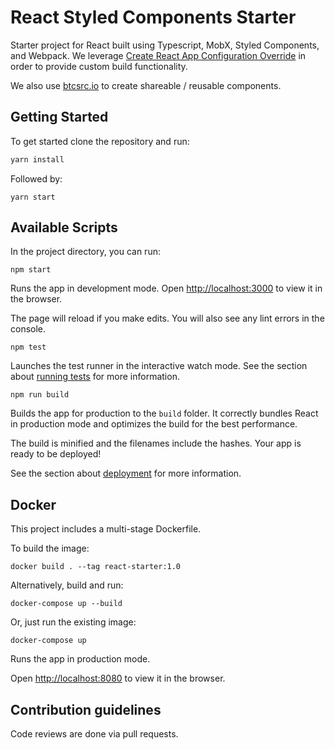 # React Styled Components Starter

Starter project for React built using Typescript, MobX, Styled Components, and Webpack. We leverage [Create React App Configuration Override](https://github.com/sharegate/craco) in order to provide custom build functionality.

We also use [btcsrc.io](https://bitsrc.io/lupine-moon) to create shareable / reusable components.

## Getting Started

To get started clone the repository and run:

```bash
yarn install
```

Followed by:

```
yarn start
```

## Available Scripts

In the project directory, you can run:

`npm start`

Runs the app in development mode.
Open [http://localhost:3000](http://localhost:3000) to view it in the browser.

The page will reload if you make edits.
You will also see any lint errors in the console.

`npm test`

Launches the test runner in the interactive watch mode.
See the section about [running tests](https://facebook.github.io/create-react-app/docs/running-tests) for more information.

`npm run build`

Builds the app for production to the `build` folder.
It correctly bundles React in production mode and optimizes the build for the best performance.

The build is minified and the filenames include the hashes.
Your app is ready to be deployed!

See the section about [deployment](https://facebook.github.io/create-react-app/docs/deployment) for more information.

## Docker

This project includes a multi-stage Dockerfile.

To build the image:

```
docker build . --tag react-starter:1.0
```

Alternatively, build and run:

```
docker-compose up --build
```

Or, just run the existing image:

```
docker-compose up
```

Runs the app in production mode.

Open [http://localhost:8080](http://localhost:8080) to view it in the browser.

## Contribution guidelines

Code reviews are done via pull requests.
